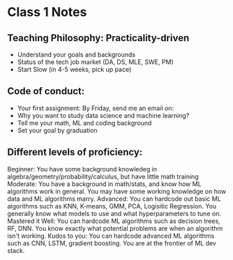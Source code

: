 # Class 1 Notes

## Teaching Philosophy: Practicality-driven
- Understand your goals and backgrounds
- Status of the tech job market (DA, DS, MLE, SWE, PM)
- Start Slow (in 4-5 weeks, pick up pace)

## Code of conduct:
- Your first assignment: By Friday, send me an email on:
- Why you want to study data science and machine learning?
- Tell me your math, ML and coding background
- Set your goal by graduation

## Different levels of proficiency:
Beginner: You have some background knowledeg in algebra/geometry/probability/calculus, but have little math training
Moderate: You have a background in math/stats, and know how ML algorithms work in general. You may have some working knowledge on how data and ML algorithms marry.
Advanced: You can hardcode out basic ML algorithms such as KNN, K-means, GMM, PCA, Logisitic Regression. You generally know what models to use and what hyperparameters to tune on.
Mastered it Well: You can hardcode ML algorithms such as decision trees, RF, DNN. You know exactly what potential problems are when an algorithm isn't working.
Kudos to you: You can hardcode advanced ML algorithms such as CNN, LSTM, gradient boosting. You are at the frontier of ML dev stack. 
